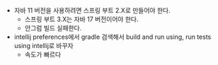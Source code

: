 - 자바 11 버전을 사용하려면 스프링 부트 2.X로 만들어야 한다.
  - 스프링 부트 3.X는 자바 17 버전이어야 한다.
  - 안그럼 빌드 실패한다.
- intellij preferences에서 gradle 검색해서 build and run using, run tests using intellij로 바꾸자
  - 속도가 빠르다
